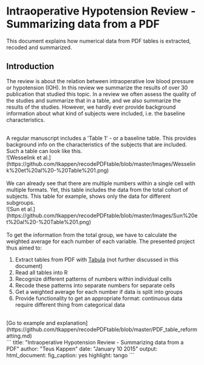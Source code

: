 Intraoperative Hypotension Review - Summarizing data from a PDF
===============================================================


This document explains how numerical data from PDF tables is extracted, recoded and
summarized.

## Introduction

The review is about the relation between intraoperative low blood pressure or hypotension (IOH).
In this review we summarize the results of over 30 publication that studied this topic.
In a review we often assess the quality of the studies and summarize that in a table, 
and we also summarize the results of the studies. However, we hardly ever 
provide background information about what kind of subjects were included, i.e. the baseline
characteristics.

<br />
A regular manuscript includes a 'Table 1' - or a baseline table.
This provides background info on the characteristics of the subjects that are included.
Such a table can look like this.   
<br />
![Wesselink et al.](https://github.com/tkappen/recodePDFtable/blob/master/Images/Wesselink%20et%20al%20-%20Table%201.png)
<br/>
<br />
We can already see that there are multiple numbers within a single cell with multiple formats.
Yet, this table includes the data from the total cohort of subjects.
This table for example, shows only the data for different subgroups.  
<br />
![Sun et al.](https://github.com/tkappen/recodePDFtable/blob/master/Images/Sun%20et%20al%20-%20Table%201.png)
<br />
<br />
To get the information from the total group, we have to calculate the weighted average 
for each number of each variable. 
The presented project thus aimed to:

1. Extract tables from PDF with [Tabula](https://github.com/tabulapdf/tabula) (not further discussed in this document)
2. Read all tables into R
3. Recognize different patterns of numbers within individual cells
4. Recode these patterns into separate numbers for separate cells
5. Get a weighted average for each number if data is split into groups
6. Provide functionality to get an appropriate format: continuous data require different thing from categorical data

<br />
[Go to example and explanation](https://github.com/tkappen/recodePDFtable/blob/master/PDF_table_reformatting.md)

<br />
```
title: "Intraoperative Hypotension Review - Summarizing data from a PDF"
author: "Teus Kappen"
date: "January 10 2015"
output: 
  html_document: 
    fig_caption: yes
    highlight: tango
```
